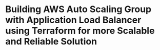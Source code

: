 # Building AWS Auto Scaling Group with Application Load Balancer using Terraform for more Scalable and Reliable Solution
